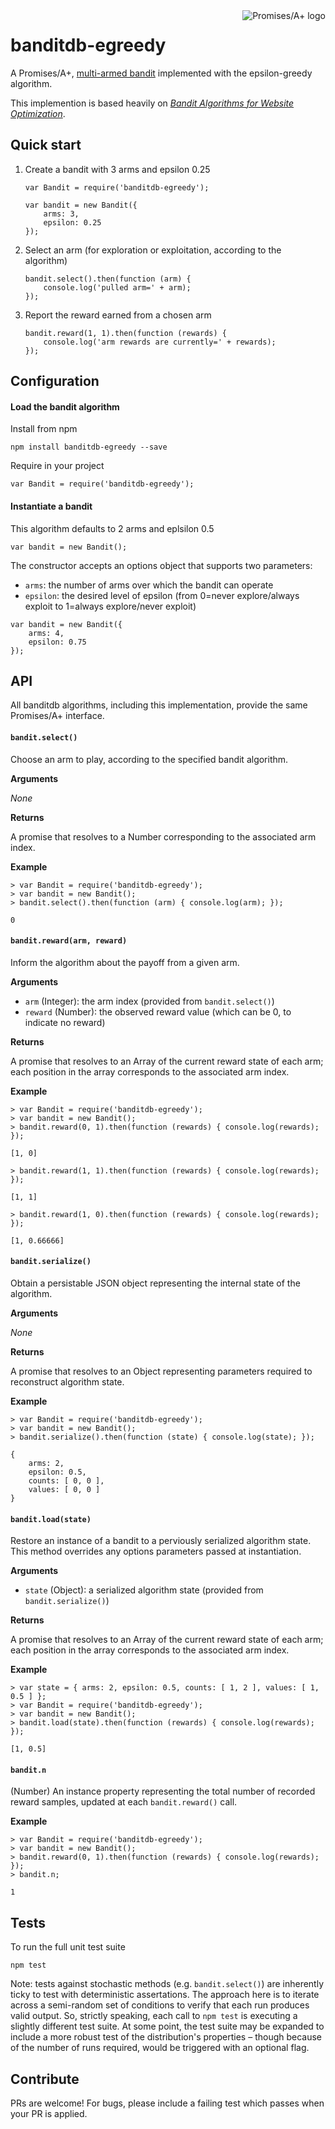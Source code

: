 <a href="http://promisesaplus.com/">
    <img src="http://promisesaplus.com/assets/logo-small.png" alt="Promises/A+ logo" title="Promises/A+ 1.0 compliant" align="right" />
</a>

banditdb-egreedy
================

A Promises/A+, [multi-armed bandit](http://en.wikipedia.org/wiki/Multi-armed_bandit) implemented with the epsilon-greedy algorithm.

This implemention is based heavily on [<em>Bandit Algorithms for Website Optimization</em>](http://shop.oreilly.com/product/0636920027393.do).

## Quick start

1. Create a bandit with 3 arms and epsilon 0.25

    ```
    var Bandit = require('banditdb-egreedy');

    var bandit = new Bandit({
        arms: 3,
        epsilon: 0.25
    });
    ```

2. Select an arm (for exploration or exploitation, according to the algorithm)

    ```
    bandit.select().then(function (arm) {
        console.log('pulled arm=' + arm);
    });
    ```

3. Report the reward earned from a chosen arm

    ```
    bandit.reward(1, 1).then(function (rewards) {
        console.log('arm rewards are currently=' + rewards);
    });
    ```


## Configuration

#### Load the bandit algorithm

Install from npm

```
npm install banditdb-egreedy --save
```

Require in your project

```
var Bandit = require('banditdb-egreedy');
```

#### Instantiate a bandit

This algorithm defaults to 2 arms and eplsilon 0.5

```
var bandit = new Bandit();
```

The constructor accepts an options object that supports two parameters:

- `arms`: the number of arms over which the bandit can operate
- `epsilon`: the desired level of epsilon (from 0=never explore/always exploit to 1=always explore/never exploit)

```
var bandit = new Bandit({
    arms: 4,
    epsilon: 0.75
});
```


## API

All banditdb algorithms, including this implementation, provide the same Promises/A+ interface.

#### `bandit.select()`

Choose an arm to play, according to the specified bandit algorithm.

**Arguments**

_None_

**Returns**

A promise that resolves to a Number corresponding to the associated arm index.

**Example**

```
> var Bandit = require('banditdb-egreedy');
> var bandit = new Bandit();
> bandit.select().then(function (arm) { console.log(arm); });

0
```

#### `bandit.reward(arm, reward)`

Inform the algorithm about the payoff from a given arm.

**Arguments**

- `arm` (Integer): the arm index (provided from `bandit.select()`)
- `reward` (Number): the observed reward value (which can be 0, to indicate no reward)

**Returns**

A promise that resolves to an Array of the current reward state of each arm; each position in the array corresponds to the associated arm index.

**Example**

```
> var Bandit = require('banditdb-egreedy');
> var bandit = new Bandit();
> bandit.reward(0, 1).then(function (rewards) { console.log(rewards); });

[1, 0]

> bandit.reward(1, 1).then(function (rewards) { console.log(rewards); });

[1, 1]

> bandit.reward(1, 0).then(function (rewards) { console.log(rewards); });

[1, 0.66666]
```

#### `bandit.serialize()`

Obtain a persistable JSON object representing the internal state of the algorithm.

**Arguments**

_None_

**Returns**

A promise that resolves to an Object representing parameters required to reconstruct algorithm state.

**Example**

```
> var Bandit = require('banditdb-egreedy');
> var bandit = new Bandit();
> bandit.serialize().then(function (state) { console.log(state); });

{
    arms: 2,
    epsilon: 0.5,
    counts: [ 0, 0 ],
    values: [ 0, 0 ]
}
```

#### `bandit.load(state)`

Restore an instance of a bandit to a perviously serialized algorithm state. This method overrides any options parameters passed at instantiation.

**Arguments**

- `state` (Object): a serialized algorithm state (provided from `bandit.serialize()`)

**Returns**

A promise that resolves to an Array of the current reward state of each arm; each position in the array corresponds to the associated arm index.

**Example**

```
> var state = { arms: 2, epsilon: 0.5, counts: [ 1, 2 ], values: [ 1, 0.5 ] };
> var Bandit = require('banditdb-egreedy');
> var bandit = new Bandit();
> bandit.load(state).then(function (rewards) { console.log(rewards); });

[1, 0.5]
```

#### `bandit.n`

(Number) An instance property representing the total number of recorded reward samples, updated at each `bandit.reward()` call.

**Example**

```
> var Bandit = require('banditdb-egreedy');
> var bandit = new Bandit();
> bandit.reward(0, 1).then(function (rewards) { console.log(rewards); });
> bandit.n;

1
```


## Tests

To run the full unit test suite

```
npm test
```

Note: tests against stochastic methods (e.g. `bandit.select()`) are inherently ticky to test with deterministic assertations. The approach here is to iterate across a semi-random set of conditions to verify that each run produces valid output. So, strictly speaking, each call to `npm test` is executing a slightly different test suite. At some point, the test suite may be expanded to include a more robust test of the distribution's properties &ndash; though because of the number of runs required, would be triggered with an optional flag.


## Contribute

PRs are welcome! For bugs, please include a failing test which passes when your PR is applied.
